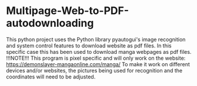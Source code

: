 # Multipage-Web-to-PDF-autodownloading
This python project uses the Python library pyautogui's image recognition and system control features to download website as pdf files.
In this specific case this has been used to download manga webpages as pdf files. 
!!!NOTE!!!
This program is pixel specific and will only work on the website: https://demonslayer-mangaonline.com/manga/
To make it work on different devices and/or websites, the pictures being used for recognition and the coordinates will need to be adjusted.
